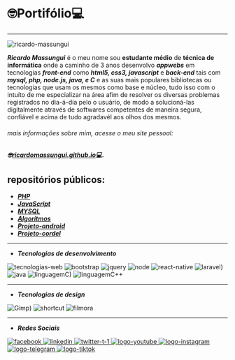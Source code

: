 # 🤓Portifólio💻

***

![ricardo-massungui](https://user-images.githubusercontent.com/93468978/145734289-0b599cf8-eab2-4c3d-acb6-091dd0e5e704.jpg)


_**Ricardo Massungui**_ é o meu nome sou **estudante médio** de **técnica de informática**
onde a caminho de 3 anos desenvolvo _**appwebs**_ em tecnologias _**front-end**_ como _**html5, css3, javascript**_ e _**back-end**_ tais com _**mysql, php, node.js, java, e C**_ e as suas mais populares bibliotecas ou tecnologias que usam os mesmos como base e núcleo, tudo isso com o intuíto de me especializar na área afim de resolver os diversas problemas registrados no dia-á-dia pelo o usuário, de modo a solucioná-las digitalmente através de softwares competentes de maneira segura, confiável e acima de tudo agradavél aos olhos dos mesmos.

###### mais informações sobre mim, acesse o meu site pessoal:
_**🤓[ricardomassungui.github.io](https://ricardomassungui.github.io/site-pessoal/perfil/pg-main.html)💻.**_

## repositórios públicos:

* _**[PHP](https://github.com/ricardomassungui/curso-php)**_ 
* _**[JavaScript](https://github.com/ricardomassungui/curso-javascript)**_
* _**[MYSQL](https://github.com/ricardomassungui/Curso-Mysql)**_
* _**[Algoritmos](https://github.com/ricardomassungui/curso-de-algoritmos)**_
* _**[Projeto-android](https://ricardomassungui.github.io/projecto-android/android)**_
* _**[Projeto-cordel](https://ricardomassungui.github.io/projeto-cordel/dados/)**_

***

* _**Tecnologias de desenvolvimento**_

![tecnologias-web](https://user-images.githubusercontent.com/93468978/153352044-676f90d7-409a-4f4d-bdc4-ae96539af092.png)
![bootstrap](https://user-images.githubusercontent.com/93468978/153353301-8d12c280-a371-4e9c-b83f-9b4f92092c86.png)
![jquery](https://user-images.githubusercontent.com/93468978/153357414-b191d2ac-95c8-4216-8c85-c6b550fe0335.png)
![node](https://user-images.githubusercontent.com/93468978/153356986-76d6bb3f-38fe-4eda-a79b-43eaf05bd487.png)
![react-native](https://user-images.githubusercontent.com/93468978/153355568-ce220cb1-b600-473f-a76d-a70bb96c13f2.png)
![laravel)](https://user-images.githubusercontent.com/93468978/153358749-71a6e639-e7d1-4f30-8753-a95876090498.png)
![java](https://user-images.githubusercontent.com/93468978/153355868-84e549a2-1c1b-461c-990f-af607ec23f8d.png)
![linguagemC)](https://user-images.githubusercontent.com/93468978/153355932-af848584-9363-4e2f-85b8-273e6d819a28.png)
![linguagemC++](https://user-images.githubusercontent.com/93468978/153356078-9feb77a0-eb7c-4568-bc62-80d0e60e2165.png)

***

* _**Tecnologias de design**_

![Gimp)](https://user-images.githubusercontent.com/93468978/153359659-4129122e-a078-43c6-bd31-82dd2b40a7b0.jpg)
![shortcut](https://user-images.githubusercontent.com/93468978/153359728-7b436ca0-d3b3-48b1-b5d1-ddf0fd7dcd83.png)
![filmora](https://user-images.githubusercontent.com/93468978/153362155-bb0c5919-e53e-4abd-b348-1a420725f8f3.png)

***

* _**Redes Sociais**_

[![facebook](https://user-images.githubusercontent.com/93468978/153364151-5b47aa6c-c4ba-4e57-9224-0d8592bb18b6.png)
](https://free.facebook.com/richard.johnmassungui?ref_component=mfreebasic_home_header&ref_page=%2Fwap%2Fhome.php&refid=7)
[![linkedin](https://user-images.githubusercontent.com/93468978/153364387-557d8109-b55c-4b9e-9394-7f45d3bb605d.png)
](https://www.linkedin.com/in/ricardo-massungui-917418228/)
[![twitter-t-1](https://user-images.githubusercontent.com/93468978/153364530-28328b79-8d27-426e-9a63-f1e2c926d3d9.png)
](https://twitter.com/RicardoMassung)
[![logo-youtube](https://user-images.githubusercontent.com/93468978/153364591-562ebe20-8094-49a0-a39d-1a1084ea8654.png)
](https://www.youtube.com/channel/UCF4Jkk4bCPjKiQ2HUagpLeA/)
[![logo-instagram](https://user-images.githubusercontent.com/93468978/153364681-5fc6dd3c-aec9-4f2a-8634-e2f4c266931c.png)
](https://www.instagram.com/ricardomassungui/)
[![logo-telegram](https://user-images.githubusercontent.com/93468978/153364751-3a8e64fb-4ed4-41b6-bef4-2348c7ab31ac.png)
](https://t.me/ricardomassungui/)
[![logo-tiktok](https://user-images.githubusercontent.com/93468978/153365402-b086f859-eff7-49c9-9fa4-89d97cd7e619.png)
](https://www.tiktok.com/@ricardomassungui?/)
